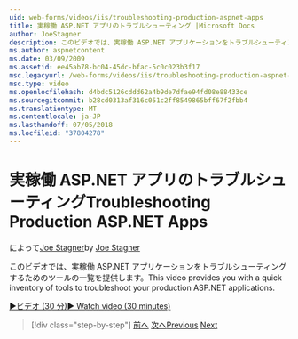 ```yaml
---
uid: web-forms/videos/iis/troubleshooting-production-aspnet-apps
title: 実稼働 ASP.NET アプリのトラブルシューティング |Microsoft Docs
author: JoeStagner
description: このビデオでは、実稼働 ASP.NET アプリケーションをトラブルシューティングするためのツールの一覧を提供します。
ms.author: aspnetcontent
ms.date: 03/09/2009
ms.assetid: ee45ab78-bc04-45dc-bfac-5c0c023b3f17
msc.legacyurl: /web-forms/videos/iis/troubleshooting-production-aspnet-apps
msc.type: video
ms.openlocfilehash: d4bdc5126cddd62a4b9de7dfae94fd08e88433ce
ms.sourcegitcommit: b28cd0313af316c051c2ff8549865bff67f2fbb4
ms.translationtype: MT
ms.contentlocale: ja-JP
ms.lasthandoff: 07/05/2018
ms.locfileid: "37804278"
---
```

<a name="troubleshooting-production-aspnet-apps"></a><span data-ttu-id="d1019-103">実稼働 ASP.NET アプリのトラブルシューティング</span><span class="sxs-lookup"><span data-stu-id="d1019-103">Troubleshooting Production ASP.NET Apps</span></span>
====================
<span data-ttu-id="d1019-104">によって[Joe Stagner](https://github.com/JoeStagner)</span><span class="sxs-lookup"><span data-stu-id="d1019-104">by [Joe Stagner](https://github.com/JoeStagner)</span></span>

<span data-ttu-id="d1019-105">このビデオでは、実稼働 ASP.NET アプリケーションをトラブルシューティングするためのツールの一覧を提供します。</span><span class="sxs-lookup"><span data-stu-id="d1019-105">This video provides you with a quick inventory of tools to troubleshoot your production ASP.NET applications.</span></span>

[<span data-ttu-id="d1019-106">&#9654;ビデオ (30 分)</span><span class="sxs-lookup"><span data-stu-id="d1019-106">&#9654; Watch video (30 minutes)</span></span>](https://channel9.msdn.com/Blogs/ASP-NET-Site-Videos/troubleshooting-production-aspnet-apps)

> [!div class="step-by-step"]
> <span data-ttu-id="d1019-107">[前へ](feature-specific-delegated-management.md)
> [次へ](creating-a-site-with-iis7-manager.md)</span><span class="sxs-lookup"><span data-stu-id="d1019-107">[Previous](feature-specific-delegated-management.md)
[Next](creating-a-site-with-iis7-manager.md)</span></span>
